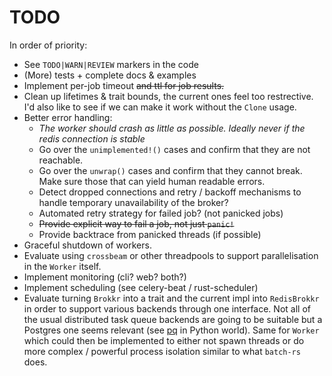 TODO
====

In order of priority:

- See `TODO|WARN|REVIEW` markers in the code
- (More) tests + complete docs & examples
- Implement per-job timeout ~~and ttl for job results.~~
- Clean up lifetimes & trait bounds, the current ones feel too restrective. I'd also like to see if we can make it work without the `Clone` usage.
- Better error handling:
  - *The worker should crash as little as possible. Ideally never if the redis connection is stable*
  - Go over the `unimplemented!()` cases and confirm that they are not reachable.
  - Go over the `unwrap()` cases and confirm that they cannot break. Make sure those that can yield human readable errors.
  - Detect dropped connections and retry / backoff mechanisms to handle temporary unavailability of the broker?
  - Automated retry strategy for failed job? (not panicked jobs)
  - ~~Provide explicit way to fail a job, not just `panic!`~~
  - Provide backtrace from panicked threads (if possible)
- Graceful shutdown of workers.
- Evaluate using `crossbeam` or other threadpools to support parallelisation in the `Worker` itself.
- Implement monitoring (cli? web? both?)
- Implement scheduling (see celery-beat / rust-scheduler)
- Evaluate turning `Brokkr` into a trait and the current impl into `RedisBrokkr` in order to support various backends through one interface. Not all of the usual distributed task queue backends are going to be suitable but a Postgres one seems relevant (see [pq](https://github.com/malthe/pq/) in Python world). Same for `Worker` which could then be implemented to either not spawn threads or do more complex / powerful process isolation similar to what `batch-rs` does.
